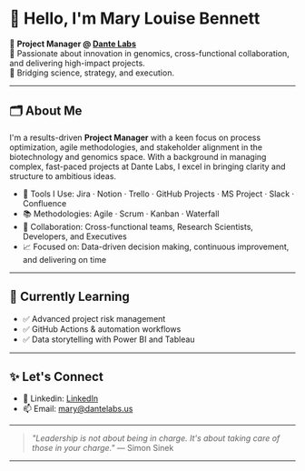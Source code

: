 # 👋 Hello, I'm Mary Louise Bennett

🎯 **Project Manager @ [Dante Labs](https://www.dantelabs.com)**    
💼 Passionate about innovation in genomics, cross-functional collaboration, and delivering high-impact projects.  
🧬 Bridging science, strategy, and execution.

---

## 🗂️ About Me

I'm a results-driven **Project Manager** with a keen focus on process optimization, agile methodologies, and stakeholder alignment in the biotechnology and genomics space. With a background in managing complex, fast-paced projects at Dante Labs, I excel in bringing clarity and structure to ambitious ideas.

- 🔧 Tools I Use: Jira · Notion · Trello · GitHub Projects · MS Project · Slack · Confluence  
- 📚 Methodologies: Agile · Scrum · Kanban · Waterfall  
- 🤝 Collaboration: Cross-functional teams, Research Scientists, Developers, and Executives  
- 📈 Focused on: Data-driven decision making, continuous improvement, and delivering on time

---

## 🌱 Currently Learning

- ✅ Advanced project risk management
- ✅ GitHub Actions & automation workflows
- ✅ Data storytelling with Power BI and Tableau

---

## ✨ Let's Connect

- 💼 Linkedin: [LinkedIn](https://www.linkedin.com/in/marylouisebennett)
- 📫 Email: mary@dantelabs.us

---

> _"Leadership is not about being in charge. It's about taking care of those in your charge."_ — Simon Sinek

---
